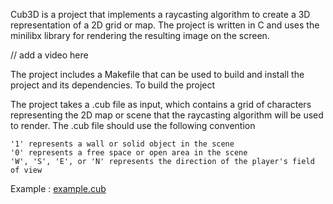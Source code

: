 Cub3D is a project that implements a raycasting algorithm to create a 3D representation of a 2D grid or map. The project is written in C and uses the minilibx library for rendering the resulting image on the screen.



// add a video here


The project includes a Makefile that can be used to build and install the project and its dependencies. To build  the project

The project takes a .cub file as input, which contains a grid of characters representing the 2D map or scene that the raycasting algorithm will be used to render. The .cub file should use the following convention


    '1' represents a wall or solid object in the scene
    '0' represents a free space or open area in the scene
    'W', 'S', 'E', or 'N' represents the direction of the player's field of view

Example : [example.cub](./map/younes.cub)

